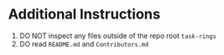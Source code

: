 # Additional Instructions
1. DO NOT inspect any files outside of the repo root `task-rings`
2. DO read `README.md` and `Contributors.md`
